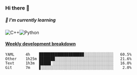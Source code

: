 ### Hi there 👋

##### 🌱 I’m currently learning

![C++](https://img.shields.io/badge/-C++-00599C?style=flat-square&logo=c)![Python](https://img.shields.io/badge/-Python-black?style=flat-square&logo=Python)


<!-- waka-box start -->
#### <a href="https://gist.github.com/bf274261b4c8553e17fc709dfc3cfa97" target="_blank">Weekly development breakdown</a>
```text
YAML   	 4h    ███████████████████▉░░░░░░░░░░░░░   60.5% 
Other  	 1h25m ███████░░░░░░░░░░░░░░░░░░░░░░░░░░   21.6% 
Text   	 1h3m  █████▎░░░░░░░░░░░░░░░░░░░░░░░░░░░   16.0% 
Git    	 7m    ▋░░░░░░░░░░░░░░░░░░░░░░░░░░░░░░░░    2.0% 
```
<!-- Powered by https://github.com/YouEclipse/waka-box-go . -->
<!-- waka-box end -->



<!--
**KomoreKalu/KomoreKalu** is a ✨ _special_ ✨ repository because its `README.md` (this file) appears on your GitHub profile.

Here are some ideas to get you started:

- 🔭 I’m currently working on ...
- 🌱 I’m currently learning ...
- 👯 I’m looking to collaborate on ...
- 🤔 I’m looking for help with ...
- 💬 Ask me about ...
- 📫 How to reach me: ...
- 😄 Pronouns: ...
- ⚡ Fun fact: ...
-->
